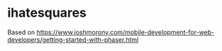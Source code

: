 # ihatesquares
Based on https://www.joshmorony.com/mobile-development-for-web-developers/getting-started-with-phaser.html
